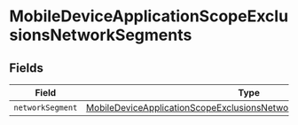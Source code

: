 # MobileDeviceApplicationScopeExclusionsNetworkSegments


## Fields

| Field                                                                                                                                                             | Type                                                                                                                                                              | Required                                                                                                                                                          | Description                                                                                                                                                       |
| ----------------------------------------------------------------------------------------------------------------------------------------------------------------- | ----------------------------------------------------------------------------------------------------------------------------------------------------------------- | ----------------------------------------------------------------------------------------------------------------------------------------------------------------- | ----------------------------------------------------------------------------------------------------------------------------------------------------------------- |
| `networkSegment`                                                                                                                                                  | [MobileDeviceApplicationScopeExclusionsNetworkSegmentsNetworkSegment](../../models/shared/mobiledeviceapplicationscopeexclusionsnetworksegmentsnetworksegment.md) | :heavy_minus_sign:                                                                                                                                                | N/A                                                                                                                                                               |